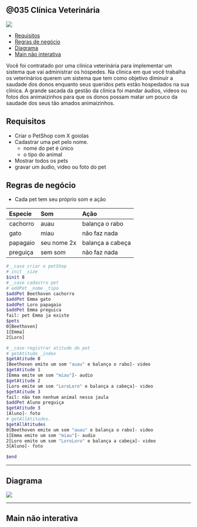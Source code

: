## @035 Clínica Veterinária

![](https://raw.githubusercontent.com/qxcodepoo/arcade/master/base/035/cover.jpg)

[](toc)

- [Requisitos](#requisitos)
- [Regras de negócio](#regras-de-negócio)
- [Diagrama](#diagrama)
- [Main não interativa](#main-não-interativa)
[](toc)

Você foi contratado por uma clínica veterinária para implementar um sistema que vai administrar os hóspedes.
Na clínica em que você trabalha os veterinários querem um sistema que tem como objetivo diminuir a saudade dos donos enquanto seus queridos pets estão hospedados na sua clínica.
A grande sacada da gestão da clinica foi mandar áudios, videos ou fotos dos animaizinhos para que os donos possam matar um pouco da saudade dos seus tão amados animaizinhos.
 
## Requisitos
 
- Criar o PetShop com X goiolas
- Cadastrar uma pet pelo nome.
   - nome do pet é único
   - o tipo do animal
- Mostrar todos os pets
- gravar um áudio, video ou foto do pet
  
## Regras de negócio
 
- Cada pet tem seu próprio som e ação

Especie | Som | Ação
:--- | :--- | :---
cachorro | auau | balança o rabo
gato | miau | não faz nada
papagaio | seu nome 2x| balança a cabeça
preguiça | sem som | não faz nada



```sh
#__case criar o petShop
# init _size
$init 8
#__case cadastro pet
# addPet _nome _tipo
$addPet Beethoven cachorro
$addPet Emma gato
$addPet Loro papagaio
$addPet Emma preguica
fail: pet Emma ja existe
$pets
0[Beethoven]
1[Emma]
2[Loro]

#__case registrar atitude do pet
# getAtitude _index
$getAtitude 0
[Beethoven emite um som "auau" e balança o rabo]- video
$getAtitude 1
[Emma emite um som "miau"]- audio
$getAtitude 2
[Loro emite um som "LoroLoro" e balança a cabeça]- video
$getAtitude 3
fail: não tem nenhum animal nessa jaula
$addPet Aluno preguiça
$getAtitude 3
[Aluno]- foto
# getAllAtitudes.
$getAllAtitudes
0[Beethoven emite um som "auau" e balança o rabo]- video
1[Emma emite um som "miau"]- audio
2[Loro emite um som "LoroLoro" e balança a cabeça]- video
3[Aluno]- foto

$end
```
***
## Diagrama

![](https://raw.githubusercontent.com/qxcodepoo/arcade/master/base/035/diagrama.png)
 
---

## Main não interativa

```java

```
